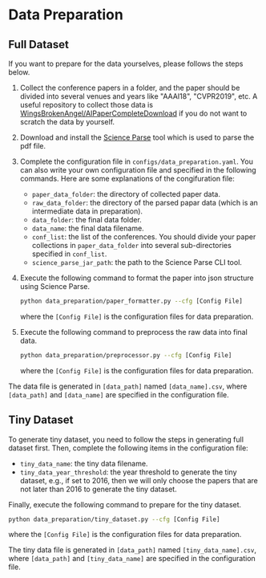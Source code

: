 # Data Preparation

## Full Dataset

If you want to prepare for the data yourselves, please follows the steps below.

1. Collect the conference papers in a folder, and the paper should be divided into several venues and years like "AAAI18", "CVPR2019", etc. A useful repository to collect those data is [WingsBrokenAngel/AIPaperCompleteDownload](https://github.com/WingsBrokenAngel/AIPaperCompleteDownload) if you do not want to scratch the data by yourself.
2. Download and install the [Science Parse](https://github.com/allenai/science-parse) tool which is used to parse the pdf file.
3. Complete the configuration file in `configs/data_preparation.yaml`. You can also write your own configuration file and specified in the following commands. Here are some explanations of the congifuration file:
   - `paper_data_folder`: the directory of collected paper data.
   - `raw_data_folder`: the directory of the parsed papar data (which is an intermediate data in preparation).
   - `data_folder`: the final data folder.
   - `data_name`: the final data filename.
   - `conf_list`: the list of the conferences. You should divide your paper collections in `paper_data_folder` into several sub-directories specified in `conf_list`.
   - `science_parse_jar_path`: the path to the Science Parse CLI tool.
4. Execute the following command to format the paper into json structure using Science Parse.

   ```bash
   python data_preparation/paper_formatter.py --cfg [Config File]
   ```

   where the `[Config File]` is the configuration files for data preparation.
5. Execute the following command to preprocess the raw data into final data.

   ```bash
   python data_preparation/preprocessor.py --cfg [Config File]
   ```

   where the `[Config File]` is the configuration files for data preparation.

The data file is generated in `[data_path]` named `[data_name].csv`, where `[data_path]` and `[data_name]` are specified in the configuration file.

## Tiny Dataset

To generate tiny dataset, you need to follow the steps in generating full dataset first. Then, complete the following items in the configuration file:

- `tiny_data_name`: the tiny data filename.
- `tiny_data_year_threshold`: the year threshold to generate the tiny dataset, e.g., if set to 2016, then we will only choose the papers that are not later than 2016 to generate the tiny dataset.

Finally, execute the following command to prepare for the tiny dataset.

```bash
python data_preparation/tiny_dataset.py --cfg [Config File]
```

where the `[Config File]` is the configuration files for data preparation.

The tiny data file is generated in `[data_path]` named `[tiny_data_name].csv`, where `[data_path]` and `[tiny_data_name]` are specified in the configuration file.
